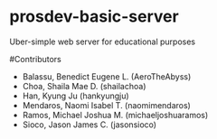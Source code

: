 # prosdev-basic-server
Uber-simple web server for educational purposes

#Contributors
- Balassu, Benedict Eugene L. (AeroTheAbyss)
- Choa, Shaila Mae D. (shailachoa)
- Han, Kyung Ju (hankyungju)
- Mendaros, Naomi Isabel T. (naomimendaros)
- Ramos, Michael Joshua M. (michaeljoshuaramos)
- Sioco, Jason James C. (jasonsioco)
